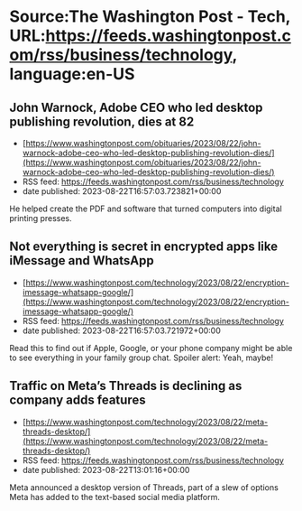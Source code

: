 # Source:The Washington Post - Tech, URL:https://feeds.washingtonpost.com/rss/business/technology, language:en-US

## John Warnock, Adobe CEO who led desktop publishing revolution, dies at 82
 - [https://www.washingtonpost.com/obituaries/2023/08/22/john-warnock-adobe-ceo-who-led-desktop-publishing-revolution-dies/](https://www.washingtonpost.com/obituaries/2023/08/22/john-warnock-adobe-ceo-who-led-desktop-publishing-revolution-dies/)
 - RSS feed: https://feeds.washingtonpost.com/rss/business/technology
 - date published: 2023-08-22T16:57:03.723821+00:00

He helped create the PDF and software that turned computers into digital printing presses.

## Not everything is secret in encrypted apps like iMessage and WhatsApp
 - [https://www.washingtonpost.com/technology/2023/08/22/encryption-imessage-whatsapp-google/](https://www.washingtonpost.com/technology/2023/08/22/encryption-imessage-whatsapp-google/)
 - RSS feed: https://feeds.washingtonpost.com/rss/business/technology
 - date published: 2023-08-22T16:57:03.721972+00:00

Read this to find out if Apple, Google, or your phone company might be able to see everything in your family group chat. Spoiler alert: Yeah, maybe!

## Traffic on Meta’s Threads is declining as company adds features
 - [https://www.washingtonpost.com/technology/2023/08/22/meta-threads-desktop/](https://www.washingtonpost.com/technology/2023/08/22/meta-threads-desktop/)
 - RSS feed: https://feeds.washingtonpost.com/rss/business/technology
 - date published: 2023-08-22T13:01:16+00:00

Meta announced a desktop version of Threads, part of a slew of options Meta has added to the text-based social media platform.

